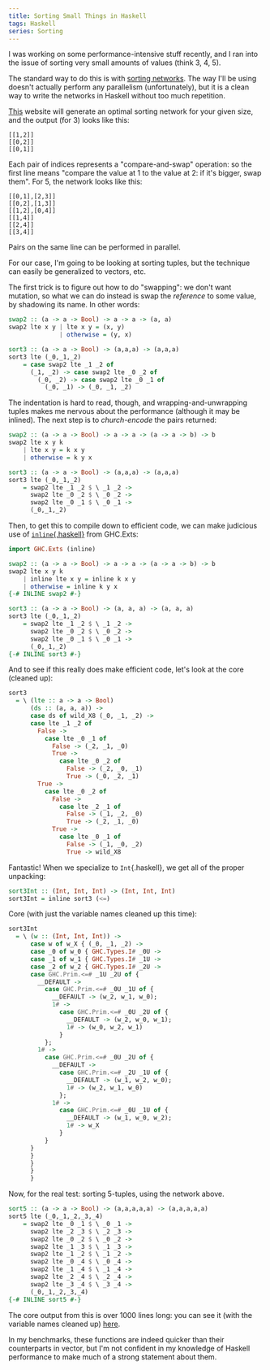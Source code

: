 ```yaml
---
title: Sorting Small Things in Haskell
tags: Haskell
series: Sorting
---
```


I was working on some performance-intensive stuff recently, and I ran into the issue of sorting very small amounts of values (think 3, 4, 5).

The standard way to do this is with [sorting networks](https://en.wikipedia.org/wiki/Sorting_network). The way I'll be using doesn't actually perform any parallelism (unfortunately), but it is a clean way to write the networks in Haskell without too much repetition.

[This](http://pages.ripco.net/~jgamble/nw.html) website will generate an optimal sorting network for your given size, and the output (for 3) looks like this:

```
[[1,2]]
[[0,2]]
[[0,1]]
```

Each pair of indices represents a "compare-and-swap" operation: so the first line means "compare the value at 1 to the value at 2: if it's bigger, swap them". For 5, the network looks like this:

```
[[0,1],[2,3]]
[[0,2],[1,3]]
[[1,2],[0,4]]
[[1,4]]
[[2,4]]
[[3,4]]
```

Pairs on the same line can be performed in parallel.

For our case, I'm going to be looking at sorting tuples, but the technique can easily be generalized to vectors, etc.

The first trick is to figure out how to do "swapping": we don't want mutation, so what we can do instead is swap the *reference* to some value, by shadowing its name. In other words:

```haskell
swap2 :: (a -> a -> Bool) -> a -> a -> (a, a)
swap2 lte x y | lte x y = (x, y)
              | otherwise = (y, x)

sort3 :: (a -> a -> Bool) -> (a,a,a) -> (a,a,a)
sort3 lte (_0,_1,_2)
    = case swap2 lte _1 _2 of
      (_1, _2) -> case swap2 lte _0 _2 of
        (_0, _2) -> case swap2 lte _0 _1 of
          (_0, _1) -> (_0, _1, _2)
```

The indentation is hard to read, though, and wrapping-and-unwrapping tuples makes me nervous about the performance (although it may be inlined). The next step is to *church-encode* the pairs returned:

```haskell
swap2 :: (a -> a -> Bool) -> a -> a -> (a -> a -> b) -> b
swap2 lte x y k
    | lte x y = k x y
    | otherwise = k y x

sort3 :: (a -> a -> Bool) -> (a,a,a) -> (a,a,a)
sort3 lte (_0,_1,_2)
    = swap2 lte _1 _2 $ \ _1 _2 ->
      swap2 lte _0 _2 $ \ _0 _2 ->
      swap2 lte _0 _1 $ \ _0 _1 ->
      (_0,_1,_2)
```

Then, to get this to compile down to efficient code, we can make judicious use of [`inline`{.haskell}](http://hackage.haskell.org/package/base-4.11.1.0/docs/GHC-Exts.html#v:inline) from GHC.Exts:

```haskell
import GHC.Exts (inline)

swap2 :: (a -> a -> Bool) -> a -> a -> (a -> a -> b) -> b
swap2 lte x y k
    | inline lte x y = inline k x y
    | otherwise = inline k y x
{-# INLINE swap2 #-}

sort3 :: (a -> a -> Bool) -> (a, a, a) -> (a, a, a)
sort3 lte (_0,_1,_2)
    = swap2 lte _1 _2 $ \ _1 _2 ->
      swap2 lte _0 _2 $ \ _0 _2 ->
      swap2 lte _0 _1 $ \ _0 _1 ->
      (_0,_1,_2)
{-# INLINE sort3 #-}
```

And to see if this really does make efficient code, let's look at the core (cleaned up):

```haskell
sort3
  = \ (lte :: a -> a -> Bool)
      (ds :: (a, a, a)) ->
      case ds of wild_X8 (_0, _1, _2) ->
      case lte _1 _2 of
        False ->
          case lte _0 _1 of
            False -> (_2, _1, _0)
            True ->
              case lte _0 _2 of
                False -> (_2, _0, _1)
                True -> (_0, _2, _1)
        True ->
          case lte _0 _2 of
            False ->
              case lte _2 _1 of
                False -> (_1, _2, _0)
                True -> (_2, _1, _0)
            True ->
              case lte _0 _1 of
                False -> (_1, _0, _2)
                True -> wild_X8
```

Fantastic! When we specialize to `Int`{.haskell}, we get all of the proper unpacking:
 
```haskell
sort3Int :: (Int, Int, Int) -> (Int, Int, Int)
sort3Int = inline sort3 (<=)
```

Core (with just the variable names cleaned up this time):

```haskell
sort3Int
  = \ (w :: (Int, Int, Int)) ->
      case w of w_X { (_0, _1, _2) ->
      case _0 of w_0 { GHC.Types.I# _0U ->
      case _1 of w_1 { GHC.Types.I# _1U ->
      case _2 of w_2 { GHC.Types.I# _2U ->
      case GHC.Prim.<=# _1U _2U of {
        __DEFAULT ->
          case GHC.Prim.<=# _0U _1U of {
            __DEFAULT -> (w_2, w_1, w_0);
            1# ->
              case GHC.Prim.<=# _0U _2U of {
                __DEFAULT -> (w_2, w_0, w_1);
                1# -> (w_0, w_2, w_1)
              }
          };
        1# ->
          case GHC.Prim.<=# _0U _2U of {
            __DEFAULT ->
              case GHC.Prim.<=# _2U _1U of {
                __DEFAULT -> (w_1, w_2, w_0);
                1# -> (w_2, w_1, w_0)
              };
            1# ->
              case GHC.Prim.<=# _0U _1U of {
                __DEFAULT -> (w_1, w_0, w_2);
                1# -> w_X
              }
          }
      }
      }
      }
      }
      }
```

Now, for the real test: sorting 5-tuples, using the network above.

```haskell
sort5 :: (a -> a -> Bool) -> (a,a,a,a,a) -> (a,a,a,a,a)
sort5 lte (_0,_1,_2,_3,_4)
    = swap2 lte _0 _1 $ \ _0 _1 ->
      swap2 lte _2 _3 $ \ _2 _3 ->
      swap2 lte _0 _2 $ \ _0 _2 ->
      swap2 lte _1 _3 $ \ _1 _3 ->
      swap2 lte _1 _2 $ \ _1 _2 ->
      swap2 lte _0 _4 $ \ _0 _4 ->
      swap2 lte _1 _4 $ \ _1 _4 ->
      swap2 lte _2 _4 $ \ _2 _4 ->
      swap2 lte _3 _4 $ \ _3 _4 ->
      (_0,_1,_2,_3,_4)
{-# INLINE sort5 #-}
```

The core output from this is over 1000 lines long: you can see it (with the variable names cleaned up) [here](https://gist.github.com/oisdk/ec25d76d918135c4c28777e1b84ead5f).

In my benchmarks, these functions are indeed quicker than their counterparts in vector, but I'm not confident in my knowledge of Haskell performance to make much of a strong statement about them.
